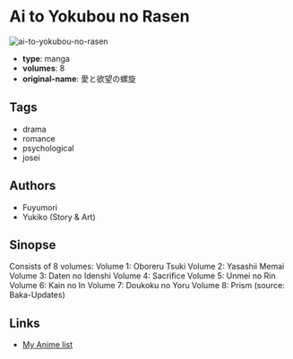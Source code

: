 # Ai to Yokubou no Rasen

![ai-to-yokubou-no-rasen](https://cdn.myanimelist.net/images/manga/3/15198.jpg)

-   **type**: manga
-   **volumes**: 8
-   **original-name**: 愛と欲望の螺旋

## Tags

-   drama
-   romance
-   psychological
-   josei

## Authors

-   Fuyumori
-   Yukiko (Story & Art)

## Sinopse

Consists of 8 volumes:
Volume 1: Oboreru Tsuki
Volume 2: Yasashii Memai
Volume 3: Daten no Idenshi
Volume 4: Sacrifice
Volume 5: Unmei no Rin
Volume 6: Kain no In
Volume 7: Doukoku no Yoru
Volume 8: Prism
(source: Baka-Updates)

## Links

-   [My Anime list](https://myanimelist.net/manga/11229/Ai_to_Yokubou_no_Rasen)

